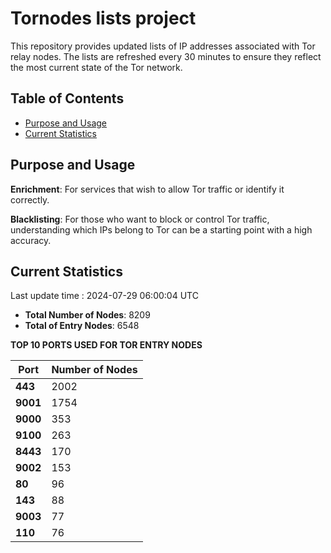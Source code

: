 # Tornodes lists project

This repository provides updated lists of IP addresses associated with Tor relay nodes. The lists are refreshed every 30 minutes to ensure they reflect the most current state of the Tor network.

## Table of Contents

- [Purpose and Usage](#purpose-and-usage)
- [Current Statistics](#current-statistics)


## Purpose and Usage

**Enrichment**: For services that wish to allow Tor traffic or identify it correctly.

**Blacklisting**: For those who want to block or control Tor traffic, understanding which IPs belong to Tor can be a starting point with a high accuracy.

## Current Statistics

Last update time : 2024-07-29 06:00:04 UTC

- **Total Number of Nodes**: 8209
- **Total of Entry Nodes**: 6548

**TOP 10 PORTS USED FOR TOR ENTRY NODES**

| **Port** | **Number of Nodes** |
|------|-----------------|
| **443**   | 2002  |
| **9001**   | 1754  |
| **9000**   | 353  |
| **9100**   | 263  |
| **8443**   | 170  |
| **9002**   | 153  |
| **80**   | 96  |
| **143**   | 88  |
| **9003**   | 77  |
| **110**   | 76  |

